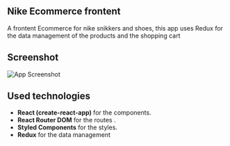 ## Nike Ecommerce frontent 

A frontent Ecommerce for nike snikkers and shoes, this app uses Redux for the data management of the products and the shopping cart


## Screenshot

![App Screenshot](https://nachoramirez.github.io/nike/og.png)


## Used technologies

- **React (create-react-app)**  for the components.
- **React Router DOM** for the routes .
- **Styled Components** for the styles.
- **Redux** for the data management


